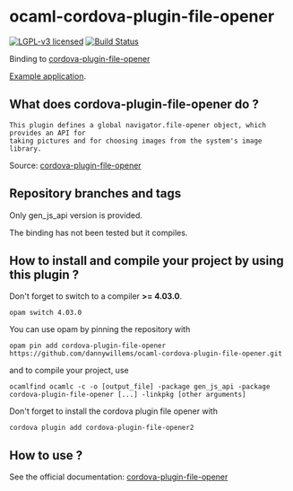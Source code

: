 # ocaml-cordova-plugin-file-opener

[![LGPL-v3 licensed](https://img.shields.io/badge/license-LGPLv3-blue.svg)](https://raw.githubusercontent.com/dannywillems/ocaml-cordova-plugin-file-opener/master/LICENSE)
[![Build Status](https://travis-ci.org/dannywillems/ocaml-cordova-plugin-file-opener.svg?branch=master)](https://travis-ci.org/dannywillems/ocaml-cordova-plugin-file-opener)

Binding to
[cordova-plugin-file-opener](https://github.com/pwlin/cordova-plugin-file-opener2)

[Example
application](https://github.com/dannywillems/ocaml-cordova-plugin-file-opener-example).

## What does cordova-plugin-file-opener do ?

```
This plugin defines a global navigator.file-opener object, which provides an API for
taking pictures and for choosing images from the system's image library.
```

Source: [cordova-plugin-file-opener](https://github.com/pwlin/cordova-plugin-file-opener2)

## Repository branches and tags

Only gen_js_api version is provided.

The binding has not been tested but it compiles.

## How to install and compile your project by using this plugin ?

Don't forget to switch to a compiler **>= 4.03.0**.
```Shell
opam switch 4.03.0
```

You can use opam by pinning the repository with
```Shell
opam pin add cordova-plugin-file-opener https://github.com/dannywillems/ocaml-cordova-plugin-file-opener.git
```

and to compile your project, use
```Shell
ocamlfind ocamlc -c -o [output_file] -package gen_js_api -package cordova-plugin-file-opener [...] -linkpkg [other arguments]
```

Don't forget to install the cordova plugin file opener with
```Shell
cordova plugin add cordova-plugin-file-opener2
```

## How to use ?

See the official documentation: [cordova-plugin-file-opener](https://github.com/pwlin/cordova-plugin-file-opener2)
